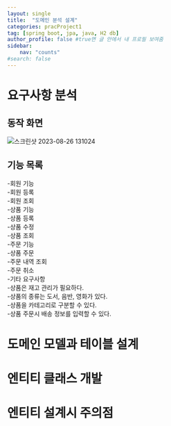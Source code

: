 ```yaml
---
layout: single
title:  "도메인 분석 설계"
categories: pracProject1
tag: [spring boot, jpa, java, H2 db]
author_profile: false #true면 글 안에서 내 프로필 보여줌
sidebar:
    nav: "counts"
#search: false
---
```


# 요구사항 분석

## 동작 화면

![스크린샷 2023-08-26 131024](https://github.com/jwjungwoo/jwjungwoo.github.io/assets/140131247/a87a4377-1e8b-4185-8bfc-e5da25e31009)   

## 기능 목록
-회원 기능   
  -회원 등록   
  -회원 조회   
-상품 기능   
  -상품 등록   
  -상품 수정   
  -상품 조회   
-주문 기능   
  -상품 주문   
  -주문 내역 조회   
  -주문 취소   
-기타 요구사항   
  -상품은 재고 관리가 필요하다.   
  -상품의 종류는 도서, 음반, 영화가 있다.   
  -상품을 카테고리로 구분할 수 있다.   
  -상품 주문시 배송 정보를 입력할 수 있다.   

# 도메인 모델과 테이블 설계

# 엔티티 클래스 개발

# 엔티티 설계시 주의점
